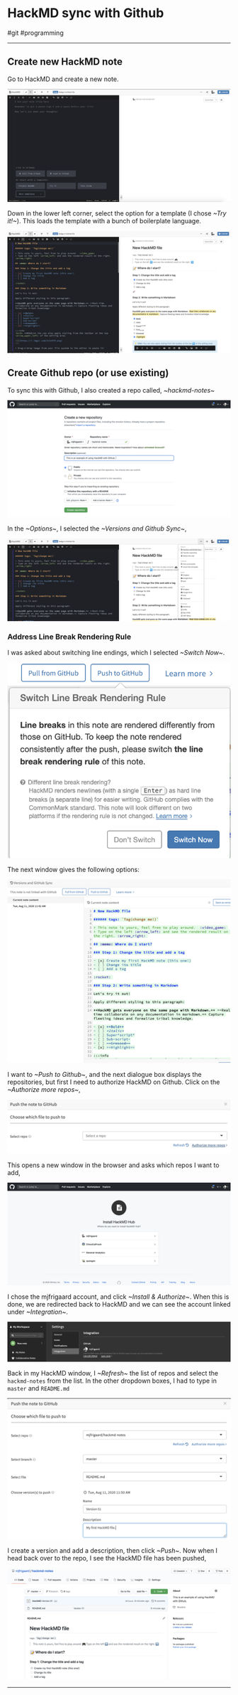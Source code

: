 # HackMD sync with Github
#git #programming
- - - -

## Create new HackMD note
Go to HackMD and create a new note. 

![](HackMD-sync-with-Github/8DE58E1F-1049-40DA-84F4-152270F734CB.png)

Down in the lower left corner, select the option for a template (I chose *~Try it!~*). This loads the template with a bunch of boilerplate language. 

![](HackMD-sync-with-Github/6F1F4F1E-F2F2-488F-937F-66C49538A6B0.png)

## Create Github repo (or use existing) 

To sync this with Github, I also created a repo called, *~hackmd-notes~*

![](HackMD-sync-with-Github/8D8D08EC-4668-494B-B457-7F20FE519FB1.png)

In the *~Options~*, I selected the *~Versions and Github Sync~*, 

![](HackMD-sync-with-Github/7308E547-C19F-47E8-90D0-898171D51596.png)


### Address Line Break Rendering Rule

I was asked about switching line endings, which I selected *~Switch Now~*. 

![](HackMD-sync-with-Github/F2BFE872-5680-4F8B-9985-819323863316.png)

The next window gives the following options:

![](HackMD-sync-with-Github/48C05370-B4B9-4B99-A3E9-99FD083A0F32.png)

I want to *~Push to Github~*, and the next dialogue box displays the repositories, but first I need to authorize HackMD on Github. Click on the *~Authorize more repos~*, 

![](HackMD-sync-with-Github/2938FF51-3DF2-4441-98E4-D97CD46A96B6.png)

This opens a new window in the browser and asks which repos I want to add, 

![](HackMD-sync-with-Github/A898112E-7C7B-476B-A46B-04514A187DA4.png)

I chose the mjfrigaard account, and click *~Install & Authorize~*. When this is done, we are redirected back to HackMD and we can see the account linked under *~Integration~*. 

![](HackMD-sync-with-Github/A2CD9BE1-F722-400A-AC18-AFB217534DE0.png)

Back in my HackMD window, I *~Refresh~* the list of repos and select the `hackmd-notes` from the list. In the other dropdown boxes, I had to type in `master` and `README.md`

![](HackMD-sync-with-Github/7DB1967B-951F-4A57-9C5F-FDA9365F4F1F.png)

I create a version and add a description, then click *~Push~*. Now when I head back over to the repo, I see the HackMD file has been pushed, 

![](HackMD-sync-with-Github/8E45520F-A316-48E4-BB1F-FFA6AE7E9B19.png)

- - - -




